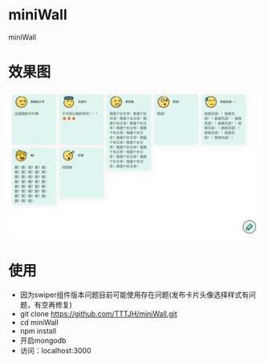 # miniWall
miniWall

# 效果图

![img img](./test.png)

# 使用
  * 因为swiper组件版本问题目前可能使用存在问题(发布卡片头像选择样式有问题，有空再修复)
  * git clone https://github.com/TTTJH/miniWall.git
  * cd miniWall
  * npm install
  * 开启mongodb
  * 访问：localhost:3000
